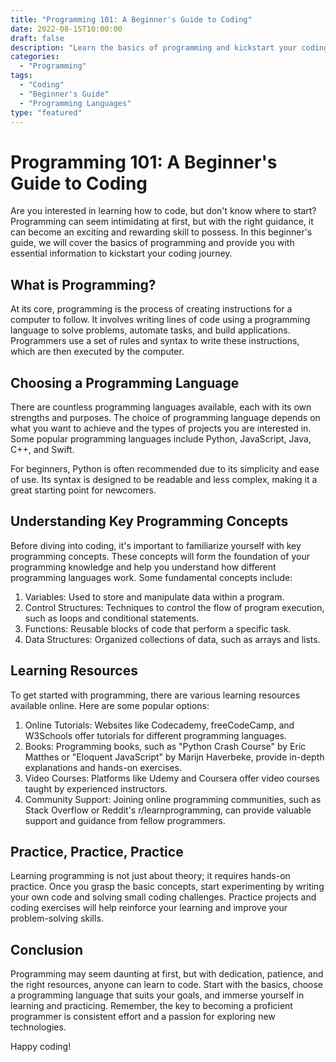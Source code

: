 ```yaml
---
title: "Programming 101: A Beginner's Guide to Coding"
date: 2022-08-15T10:00:00
draft: false
description: "Learn the basics of programming and kickstart your coding journey with this beginner's guide."
categories: 
  - "Programming"
tags: 
  - "Coding"
  - "Beginner's Guide"
  - "Programming Languages"
type: "featured"
---
```


# Programming 101: A Beginner's Guide to Coding

Are you interested in learning how to code, but don't know where to start? Programming can seem intimidating at first, but with the right guidance, it can become an exciting and rewarding skill to possess. In this beginner's guide, we will cover the basics of programming and provide you with essential information to kickstart your coding journey.

## What is Programming?

At its core, programming is the process of creating instructions for a computer to follow. It involves writing lines of code using a programming language to solve problems, automate tasks, and build applications. Programmers use a set of rules and syntax to write these instructions, which are then executed by the computer.

## Choosing a Programming Language

There are countless programming languages available, each with its own strengths and purposes. The choice of programming language depends on what you want to achieve and the types of projects you are interested in. Some popular programming languages include Python, JavaScript, Java, C++, and Swift.

For beginners, Python is often recommended due to its simplicity and ease of use. Its syntax is designed to be readable and less complex, making it a great starting point for newcomers.

## Understanding Key Programming Concepts

Before diving into coding, it's important to familiarize yourself with key programming concepts. These concepts will form the foundation of your programming knowledge and help you understand how different programming languages work. Some fundamental concepts include:

1. Variables: Used to store and manipulate data within a program.
2. Control Structures: Techniques to control the flow of program execution, such as loops and conditional statements.
3. Functions: Reusable blocks of code that perform a specific task.
4. Data Structures: Organized collections of data, such as arrays and lists.

## Learning Resources

To get started with programming, there are various learning resources available online. Here are some popular options:

1. Online Tutorials: Websites like Codecademy, freeCodeCamp, and W3Schools offer tutorials for different programming languages.
2. Books: Programming books, such as "Python Crash Course" by Eric Matthes or "Eloquent JavaScript" by Marijn Haverbeke, provide in-depth explanations and hands-on exercises.
3. Video Courses: Platforms like Udemy and Coursera offer video courses taught by experienced instructors.
4. Community Support: Joining online programming communities, such as Stack Overflow or Reddit's r/learnprogramming, can provide valuable support and guidance from fellow programmers.

## Practice, Practice, Practice

Learning programming is not just about theory; it requires hands-on practice. Once you grasp the basic concepts, start experimenting by writing your own code and solving small coding challenges. Practice projects and coding exercises will help reinforce your learning and improve your problem-solving skills.

## Conclusion

Programming may seem daunting at first, but with dedication, patience, and the right resources, anyone can learn to code. Start with the basics, choose a programming language that suits your goals, and immerse yourself in learning and practicing. Remember, the key to becoming a proficient programmer is consistent effort and a passion for exploring new technologies.

Happy coding!
